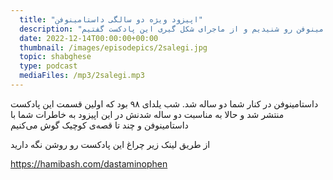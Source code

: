 ```yaml
---
  title: "اپیزود ویژه دو سالگی داستامینوفن"
  description: "در دو سالگی داستامینوفن داستان خوندیم و صدای شما و خاطراتتون با داستامینوفن رو شنیدیم و از ماجرای شکل گیری این پادکست گفتیم" 
  date: 2022-12-14T00:00:00+00:00
  thumbnail: /images/episodepics/2salegi.jpg
  topic: shabghese
  type: podcast
  mediaFiles: /mp3/2salegi.mp3
---
```

داستامینوفن در کنار شما دو ساله شد. شب یلدای ۹۸ بود که اولین قسمت این پادکست منتشر شد و حالا به مناسبت دو ساله شدنش در این اپیزود به خاطرات شما با داستامینوفن و چند تا قصه‌ی کوچیک گوش می‌کنیم


از طریق لینک زیر چراغ این پادکست رو روشن نگه دارید

https://hamibash.com/dastaminophen